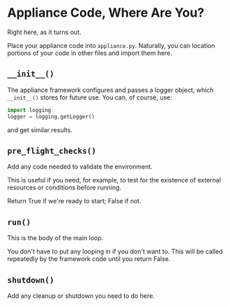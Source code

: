 # Appliance Code, Where Are You?

Right here, as it turns out.

Place your appliance code into `appliance.py`. Naturally, you can location
portions of your code in other files and import them here.

## `__init__()`
The appliance framework configures and passes a logger object, which
`__init__()` stores for future use. You can, of course, use:
```python
import logging
logger = logging.getLogger()
```
and get similar results.

## `pre_flight_checks()`
Add any code needed to validate the environment.

This is useful if you need, for example, to test for the existence of external
resources or conditions before running.

Return True if we're ready to start; False if not.

## `run()`
This is the body of the main loop.

You don't have to put any looping in if you don't want to. This will be called
repeatedly by the framework code until you return False.

## `shutdown()`
Add any cleanup or shutdown you need to do here.
